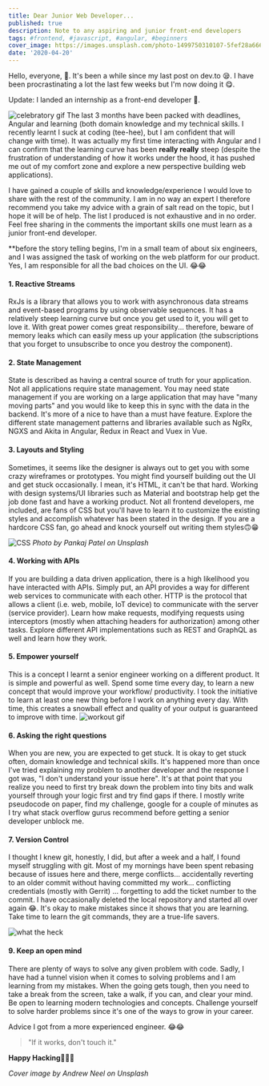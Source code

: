 ```yaml
---
title: Dear Junior Web Developer...
published: true
description: Note to any aspiring and junior front-end developers
tags: #frontend, #javascript, #angular, #beginners
cover_image: https://images.unsplash.com/photo-1499750310107-5fef28a66643?ixlib=rb-1.2.1&ixid=eyJhcHBfaWQiOjEyMDd9&auto=format&fit=crop&w=1350&q=80
date: '2020-04-20'
---
```


Hello, everyone, 👋. It's been a while since my last post on dev.to 😪. I have been procrastinating a lot the last few weeks but I'm now doing it 😋.

Update: I landed an internship as a front-end developer 🥳.

![celebratory gif](https://media.giphy.com/media/l3q2Z6S6n38zjPswo/giphy.gif)
The last 3 months have been packed with deadlines, Angular and learning (both domain knowledge and my technical skills. I recently learnt I suck at coding (tee-hee), but I am confident that will change with time). It was actually my first time interacting with Angular and I can confirm that the learning curve has been **really really** steep (despite the frustration of understanding of how it works under the hood, it has pushed me out of my comfort zone and explore a new perspective building web applications).

I have gained a couple of skills and knowledge/experience I would love to share with the rest of the community. I am in no way an expert I therefore recommend you take my advice with a grain of salt read on the topic, but I hope it will be of help. The list I produced is not exhaustive and in no order. Feel free sharing in the comments the important skills one must learn as a junior front-end developer.

\*\*before the story telling begins, I'm in a small team of about six engineers, and I was assigned the task of working on the web platform for our product. Yes, I am responsible for all the bad choices on the UI. 😂😂

#### 1. Reactive Streams

RxJs is a library that allows you to work with asynchronous data streams and event-based programs by using observable sequences. It has a relatively steep learning curve but once you get used to it, you will get to love it. With great power comes great responsibility... therefore, beware of memory leaks which can easily mess up your application (the subscriptions that you forget to unsubscribe to once you destroy the component).

#### 2. State Management

State is described as having a central source of truth for your application. Not all applications require state management. You may need state management if you are working on a large application that may have "many moving parts" and you would like to keep this in sync with the data in the backend. It's more of a nice to have than a must have feature. Explore the different state management patterns and libraries available such as NgRx, NGXS and Akita in Angular, Redux in React and Vuex in Vue.

#### 3. Layouts and Styling

Sometimes, it seems like the designer is always out to get you with some crazy wireframes or prototypes. You might find yourself building out the UI and get stuck occasionally. I mean, it's HTML, it can't be that hard. Working with design systems/UI libraries such as Material and bootstrap help get the job done fast and have a working product. Not all frontend developers, me included, are fans of CSS but you'll have to learn it to customize the existing styles and accomplish whatever has been stated in the design. If you are a hardcore CSS fan, go ahead and knock yourself out writing them styles🙃😁

![CSS](https://images.unsplash.com/photo-1523437113738-bbd3cc89fb19?ixlib=rb-1.2.1&ixid=eyJhcHBfaWQiOjEyMDd9&auto=format&fit=crop&w=640&q=426)
_Photo by Pankaj Patel on Unsplash_

#### 4. Working with APIs

If you are building a data driven application, there is a high likelihood you have interacted with APIs. Simply put, an API provides a way for different web services to communicate with each other. HTTP is the protocol that allows a client (i.e. web, mobile, IoT device) to communicate with the server (service provider). Learn how make requests, modifying requests using interceptors (mostly when attaching headers for authorization) among other tasks. Explore different API implementations such as REST and GraphQL as well and learn how they work.

#### 5. Empower yourself

This is a concept I learnt a senior engineer working on a different product. It is simple and powerful as well. Spend some time every day, to learn a new concept that would improve your workflow/ productivity. I took the initiative to learn at least one new thing before I work on anything every day. With time, this creates a snowball effect and quality of your output is guaranteed to improve with time.
![workout gif](https://media.giphy.com/media/4ZrSnv0D9sWVSLkJ4T/giphy.gif)

#### 6. Asking the right questions

When you are new, you are expected to get stuck. It is okay to get stuck often, domain knowledge and technical skills. It's happened more than once I've tried explaining my problem to another developer and the response I got was, "I don't understand your issue here". It's at that point that you realize you need to first try break down the problem into tiny bits and walk yourself through your logic first and try find gaps if there. I mostly write pseudocode on paper, find my challenge, google for a couple of minutes as I try what stack overflow gurus recommend before getting a senior developer unblock me.

#### 7. Version Control

I thought I knew git, honestly, I did, but after a week and a half, I found myself struggling with git. Most of my mornings have been spent rebasing because of issues here and there, merge conflicts... accidentally reverting to an older commit without having committed my work... conflicting credentials (mostly with Gerrit) ... forgetting to add the ticket number to the commit. I have occasionally deleted the local repository and started all over again 😂. It's okay to make mistakes since it shows that you are learning. Take time to learn the git commands, they are a true-life savers.

![what the heck](https://media.giphy.com/media/gtDnXcTcVEXiE/giphy.gif)

#### 9. Keep an open mind

There are plenty of ways to solve any given problem with code. Sadly, I have had a tunnel vision when it comes to solving problems and I am learning from my mistakes. When the going gets tough, then you need to take a break from the screen, take a walk, if you can, and clear your mind. Be open to learning modern technologies and concepts. Challenge yourself to solve harder problems since it's one of the ways to grow in your career.

Advice I got from a more experienced engineer. 😂😂

> "If it works, don't touch it."

**Happy Hacking**🥳🎉🍾

_Cover image by Andrew Neel on Unsplash_
